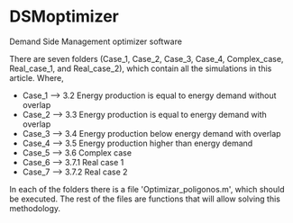 # DSMoptimizer
Demand Side Management optimizer software

There are seven folders (Case_1, Case_2, Case_3, Case_4, Complex_case, 
Real_case_1, and Real_case_2), which contain all the simulations in this article.
Where,

- Case_1 --> 3.2 Energy production is equal to energy demand without overlap
- Case_2 --> 3.3 Energy production is equal to energy demand with overlap
- Case_3 --> 3.4 Energy production below energy demand with overlap
- Case_4 --> 3.5 Energy production higher than energy demand
- Case_5 --> 3.6 Complex case
- Case_6 --> 3.7.1 Real case 1
- Case_7 --> 3.7.2 Real case 2

In each of the folders there is a file 'Optimizar_poligonos.m', which should be executed. The
rest of the files are functions that will allow solving this methodology.
